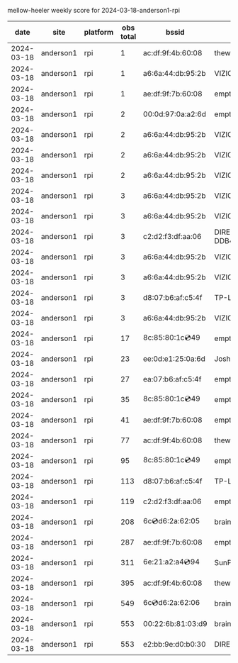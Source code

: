 mellow-heeler weekly score for 2024-03-18-anderson1-rpi

|date|site|platform|obs total|bssid|ssid|lat|lng|
|--|--|--|--|--|--|--|--|
|2024-03-18|anderson1|rpi|1|ac:df:9f:4b:60:08|theweef|40.41746|-122.24048|
|2024-03-18|anderson1|rpi|1|a6:6a:44:db:95:2b|VIZIOCastAudio8630|40.41746|-122.24048|
|2024-03-18|anderson1|rpi|1|ae:df:9f:7b:60:08|empty_ssid|40.41746|-122.24048|
|2024-03-18|anderson1|rpi|2|00:0d:97:0a:a2:6d|empty_ssid|40.41746|-122.24048|
|2024-03-18|anderson1|rpi|2|a6:6a:44:db:95:2b|VIZIOCastAudio5500|40.41746|-122.24048|
|2024-03-18|anderson1|rpi|2|a6:6a:44:db:95:2b|VIZIOCastAudio2875|40.41746|-122.24048|
|2024-03-18|anderson1|rpi|2|a6:6a:44:db:95:2b|VIZIOCastAudio2196|40.41746|-122.24048|
|2024-03-18|anderson1|rpi|3|a6:6a:44:db:95:2b|VIZIOCastAudio3337|40.41746|-122.24048|
|2024-03-18|anderson1|rpi|3|a6:6a:44:db:95:2b|VIZIOCastAudio4350|40.41746|-122.24048|
|2024-03-18|anderson1|rpi|3|c2:d2:f3:df:aa:06|DIRECT-roku-154-DDB46C|40.41746|-122.24048|
|2024-03-18|anderson1|rpi|3|a6:6a:44:db:95:2b|VIZIOCastAudio9937|40.41746|-122.24048|
|2024-03-18|anderson1|rpi|3|a6:6a:44:db:95:2b|VIZIOCastAudio6755|40.41746|-122.24048|
|2024-03-18|anderson1|rpi|3|d8:07:b6:af:c5:4f|TP-Link_C54F|40.41746|-122.24048|
|2024-03-18|anderson1|rpi|3|a6:6a:44:db:95:2b|VIZIOCastAudio6352|40.41746|-122.24048|
|2024-03-18|anderson1|rpi|17|8c:85:80:1c:cd:49|empty_ssid|40.41746|-122.24048|
|2024-03-18|anderson1|rpi|23|ee:0d:e1:25:0a:6d|JoshLily|40.41746|-122.24048|
|2024-03-18|anderson1|rpi|27|ea:07:b6:af:c5:4f|empty_ssid|40.41746|-122.24048|
|2024-03-18|anderson1|rpi|35|8c:85:80:1c:cd:49|empty_ssid|40.41746|-122.24048|
|2024-03-18|anderson1|rpi|41|ae:df:9f:7b:60:08|empty_ssid|40.41746|-122.24048|
|2024-03-18|anderson1|rpi|77|ac:df:9f:4b:60:08|theweef|40.41746|-122.24048|
|2024-03-18|anderson1|rpi|95|8c:85:80:1c:cd:49|empty_ssid|40.41746|-122.24048|
|2024-03-18|anderson1|rpi|113|d8:07:b6:af:c5:4f|TP-Link_C54F|40.41746|-122.24048|
|2024-03-18|anderson1|rpi|119|c2:d2:f3:df:aa:06|empty_ssid|40.41746|-122.24048|
|2024-03-18|anderson1|rpi|208|6c:cd:d6:2a:62:05|braingang2_5GEXT|40.41746|-122.24048|
|2024-03-18|anderson1|rpi|287|ae:df:9f:7b:60:08|empty_ssid|40.41746|-122.24048|
|2024-03-18|anderson1|rpi|311|6e:21:a2:a4:cd:94|SunPower21450|40.41746|-122.24048|
|2024-03-18|anderson1|rpi|395|ac:df:9f:4b:60:08|theweef|40.41746|-122.24048|
|2024-03-18|anderson1|rpi|549|6c:cd:d6:2a:62:06|braingang2_2GEXT|40.41746|-122.24048|
|2024-03-18|anderson1|rpi|553|00:22:6b:81:03:d9|braingang2|40.41746|-122.24048|
|2024-03-18|anderson1|rpi|553|e2:bb:9e:d0:b0:30|DIRECT-9ED03030|40.41746|-122.24048|
